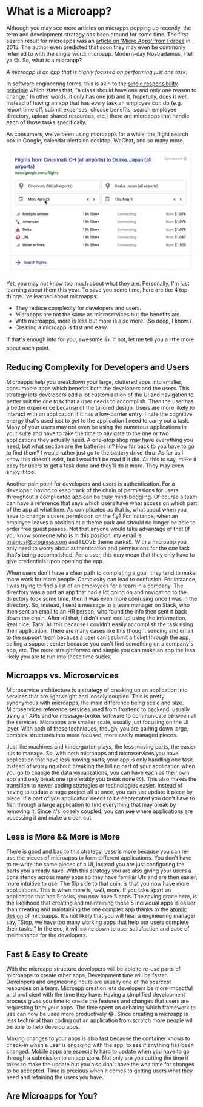 # What is a Microapp?

Although you may see more articles on micrapps popping up recently, the term and development strategy has been around for some time. The first search result for microapps was an [article on 'Micro Apps' from Forbes](https://www.forbes.com/sites/adrianbridgwater/2015/07/16/what-are-micro-apps-and-why-do-they-matter-for-mobile/#1860a2786338) in 2015. The author even predicted that soon they may even be commonly referred to with the single word: microapp. Modern-day Nostradamus, I tell ya 😉. So, what _is_ a microapp?

*A microapp is an app that is highly focused on performing just one task.*

In software engineering terms, this is akin to the [single responsibility principle](https://en.wikipedia.org/wiki/Single_responsibility_principle) which states that, "a class should have one and only one reason to change." In other words, it only has one job and it, hopefully, does it well. Instead of having an app that has every task an employee _can_ do (e.g. report time off, submit expenses, choose benefits, search employee directory, upload shared resources, etc.) there are microapps that handle each of those tasks specifically.

As consumers, we've been using microapps for a while: the flight search box in Google, calendar alerts on desktop, WeChat, and so many more.

![google flight microapp](flight-app.gif)

Yet, you may not know too much about what they are. Personally, I'm just learning about them this year. To save you some time, here are the 4 top things I've learned about microapps:

- They reduce complexity for developers and users.
- Microapps are not the same as microservices but the benefits are.
- With microapps, more is less but more is also more. (So deep, I know.)
- Creating a microapp is fast and easy.

If that's enough info for you, awesome 👍. If not, let me tell you a little more about each point.

## Reducing Complexity for Developers and Users
Microapps help you breakdown your large, cluttered apps into smaller, consumable apps which benefits both the developers and the users. This strategy lets developers add a lot customization of the UI and navigation to better suit the _one task_ that a user needs to accomplish. Then the user has a better experience because of the tailored design. Users are more likely to interact with an application if it has a low-barrier entry. I hate the cognitive energy that's used just to _get_ to the application I need to carry out a task. Many of your users may not even be using the numerous applications in your suite and have to take the time to navigate to the one or two applications they actually need. A one-stop shop may have everything you need, but what section are the batteries in? How far back to you have to go to find them? I would rather just go to the battery drive-thru. As far as I know this doesn't exist, but I wouldn't be mad if it did. All this to say, make it easy for users to get a task done and they'll do it more. They may even enjoy it too!

Another pain point for developers and users is authentication. For a developer, having to keep track of the chain of permissions for users throughout a complicated app can be truly mind-boggling. Of course a team can have a reference that says which users have what access on which part of the app at what time. As complicated as that is, what about when you have to change a users permission on the fly? For instance, when an employee leaves a position at a theme park and should no longer be able to order free guest passes. Not that anyone would take advantage of that (if you know someone who is in this position, my email is tmanicsi@progress.com and I LOVE theme parks!). With a microapp you only need to worry about authentication and permissions for the _one_ task that's being accomplished. For a user, this may mean that they only have to give credentials upon opening the app.

When users don't have a clear path to completing a goal, they tend to make more work for more people. Complexity can lead to confusion. For instance, I was trying to find a list of an employees for a team in a company. The directory was a part an app that had a lot going on and navigating to the directory took some time, then it was even more confusing once I was in the directory. So, instead, I sent a message to a team manager on Slack, who then sent an email to an HR person, who found the info then sent it back down the chain. After all that, I didn't even end up using the information. Real nice, Tara. All this because I couldn't easily accomplish the task using their application. There are many cases like this though: sending and email to the support team because a user can't submit a ticket through the app, calling a support center because you can't find something on a company's app, etc. The more straightforwrd and simple you can make an app the less likely you are to run into these time sucks.

## Microapps vs. Microservices
Microservice architecture is a strategy of breaking up an application into services that are lightweight and loosely coupled. This is pretty synonymous with microapps, the main difference being scale and size. Microservices reference services used from frontend to backend, usually using an APIs and/or message-broker software to communicate between all the services. Microapps are smaller scale, usually just focusing on the UI layer. With both of these techniques, though, you are pairing down large, complex structures into more focused, more easily managed pieces.

Just like machines and kindergarten plays, the less moving parts, the easier it is to manage. So, with both microapps and microservices you have application that have less moving parts; your app is only handling one task. Instead of worrying about breaking the billing part of your application when you go to change the data visualizations, you can have each as their own app and only break one (preferably you break none 😉). This also makes the transition to newer coding strategies or technologies easier. Instead of having to update a huge project all at once, you can just update it piece by piece. If a part of you application needs to be deprecated you don't have to fish through a large application to find everything that may break by removing it. Since it's loosely coupled, you can see where applications are accessing it and make a clean cut.

## Less is More && More is More
There is good and bad to this strategy. Less is more because you can re-use the pieces of microapps to form different applications. You don't have to re-write the same pieces of a UI, instead you are just configuring the parts you already have. With this strategy you are also giving your users a consistency across many apps so they have familiar UIs and are then easier, more intuitive to use. The flip side to that coin, is that you now have more applications. This is when more is, well, more. If you take apart an application that has 5 tasks, you now have 5 apps. The saving grace here, is the likelihood that creating and maintaining those 5 individual apps is easier than creating and maintaining the one complex app thanks to the [atomic design](http://bradfrost.com/blog/post/atomic-web-design/) of microapps. It's not likely that you will hear a engineering manager say, "Stop, we have too many working apps that help our users complete their tasks!" In the end, it will come down to user satisfaction and ease of maintenance for the developers.

## Fast & Easy to Create
With the microapp structure developers will be able to re-use parts of microapps to create other apps, Development time will be faster. Developers and engineering hours are usually one of the scarcest resources on a team. Microapp creation lets developers be more impactful and proficient with the time they have. Having a simplified development process gives you time to create the features and changes that users are requesting from your apps. The time spent on debating which framework to use can now be used more productively 😂. Since creating a microapp is less technical than coding out an application from scratch more people will be able to help develop apps. 

Making changes to your apps is also fast because the container knows to check-in when a user is engaging with the app, to see if anything has been changed. Mobile apps are especially hard to update when you have to go through a submission to an app store. Not only are you cutting the time it takes to make the update but you also don't have the wait time for changes to be accepted. Time is precious when it comes to getting users what they need and retaining the users you have.

## Are Microapps for You?


